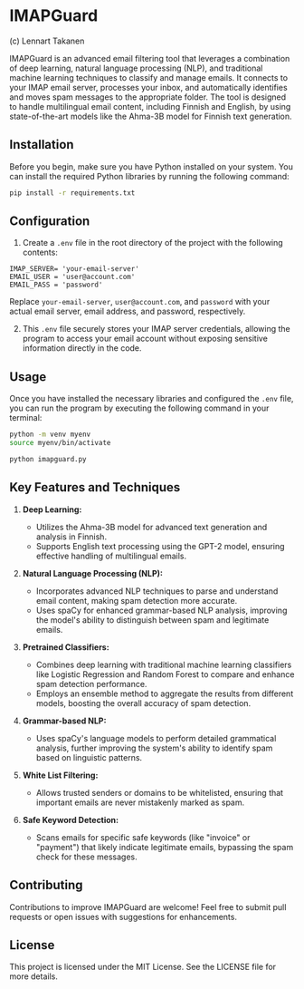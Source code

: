 
# IMAPGuard

(c) Lennart Takanen

IMAPGuard is an advanced email filtering tool that leverages a combination of deep learning, natural language processing (NLP), and traditional machine learning techniques to classify and manage emails. It connects to your IMAP email server, processes your inbox, and automatically identifies and moves spam messages to the appropriate folder. The tool is designed to handle multilingual email content, including Finnish and English, by using state-of-the-art models like the Ahma-3B model for Finnish text generation.

## Installation

Before you begin, make sure you have Python installed on your system. You can install the required Python libraries by running the following command:

```bash
pip install -r requirements.txt
```

## Configuration

1. Create a `.env` file in the root directory of the project with the following contents:

```plaintext
IMAP_SERVER= 'your-email-server'
EMAIL_USER = 'user@account.com'
EMAIL_PASS = 'password'
```

Replace `your-email-server`, `user@account.com`, and `password` with your actual email server, email address, and password, respectively.

2. This `.env` file securely stores your IMAP server credentials, allowing the program to access your email account without exposing sensitive information directly in the code.

## Usage

Once you have installed the necessary libraries and configured the `.env` file, you can run the program by executing the following command in your terminal:

```bash
python -m venv myenv
source myenv/bin/activate

python imapguard.py
```

## Key Features and Techniques

1. **Deep Learning:**
   - Utilizes the Ahma-3B model for advanced text generation and analysis in Finnish.
   - Supports English text processing using the GPT-2 model, ensuring effective handling of multilingual emails.

2. **Natural Language Processing (NLP):**
   - Incorporates advanced NLP techniques to parse and understand email content, making spam detection more accurate.
   - Uses spaCy for enhanced grammar-based NLP analysis, improving the model's ability to distinguish between spam and legitimate emails.

3. **Pretrained Classifiers:**
   - Combines deep learning with traditional machine learning classifiers like Logistic Regression and Random Forest to compare and enhance spam detection performance.
   - Employs an ensemble method to aggregate the results from different models, boosting the overall accuracy of spam detection.

4. **Grammar-based NLP:**
   - Uses spaCy's language models to perform detailed grammatical analysis, further improving the system's ability to identify spam based on linguistic patterns.

5. **White List Filtering:**
   - Allows trusted senders or domains to be whitelisted, ensuring that important emails are never mistakenly marked as spam.

6. **Safe Keyword Detection:**
   - Scans emails for specific safe keywords (like "invoice" or "payment") that likely indicate legitimate emails, bypassing the spam check for these messages.

## Contributing

Contributions to improve IMAPGuard are welcome! Feel free to submit pull requests or open issues with suggestions for enhancements.

## License

This project is licensed under the MIT License. See the LICENSE file for more details.
